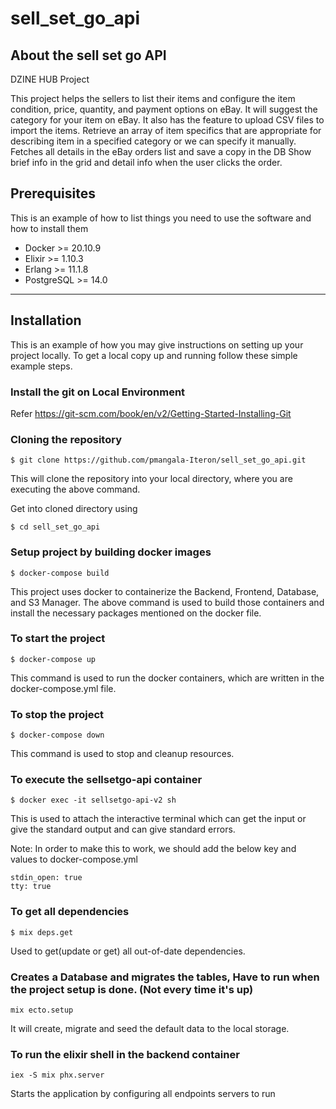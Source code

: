 # sell_set_go_api

## About the sell set go API

DZINE HUB Project

This project helps the sellers to list their items and configure the item condition, price, quantity, and payment options on eBay. It will suggest the category for your item on eBay. It also has the feature to upload CSV files to import the items. Retrieve an array of item specifics that are appropriate for describing item in a specified category or we can specify it manually. Fetches all details in the eBay orders list and save a copy in the DB Show brief info in the grid and detail info when the user clicks the order.

## Prerequisites

This is an example of how to list things you need to use the software and how to install them

- Docker >= 20.10.9
- Elixir >= 1.10.3
- Erlang >= 11.1.8
- PostgreSQL >= 14.0

---

## Installation

This is an example of how you may give instructions on setting up your project locally. To get a local copy up and running follow these simple example steps.

### Install the git on Local Environment

Refer https://git-scm.com/book/en/v2/Getting-Started-Installing-Git

### Cloning the repository

    $ git clone https://github.com/pmangala-Iteron/sell_set_go_api.git

This will clone the repository into your local directory, where you are executing the above command.

Get into cloned directory using

    $ cd sell_set_go_api

### Setup project by building docker images

    $ docker-compose build

This project uses docker to containerize the Backend, Frontend, Database, and S3 Manager. The above command is used to build those containers and install the necessary packages mentioned on the docker file.

### To start the project

    $ docker-compose up

This command is used to run the docker containers, which are written in the docker-compose.yml file.

### To stop the project

    $ docker-compose down

This command is used to stop and cleanup resources.

### To execute the sellsetgo-api container

    $ docker exec -it sellsetgo-api-v2 sh

This is used to attach the interactive terminal which can get the input or give the standard output and can give standard errors.

Note: In order to make this to work, we should add the below key and values to docker-compose.yml

    stdin_open: true
    tty: true

### To get all dependencies

    $ mix deps.get

Used to get(update or get) all out-of-date dependencies.

### Creates a Database and migrates the tables, Have to run when the project setup is done. (Not every time it's up)

    mix ecto.setup

It will create, migrate and seed the default data to the local storage.

### To run the elixir shell in the backend container

    iex -S mix phx.server

Starts the application by configuring all endpoints servers to run
